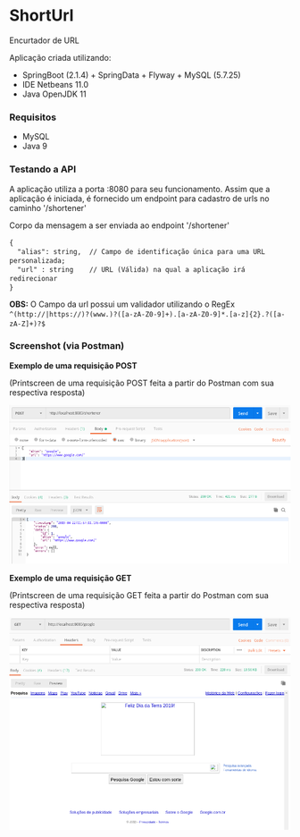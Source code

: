 # ShortUrl
Encurtador de URL

Aplicação criada utilizando:

  * SpringBoot (2.1.4) + SpringData + Flyway + MySQL (5.7.25)
  * IDE Netbeans 11.0
  * Java OpenJDK 11 

### Requisitos

  * MySQL
  * Java 9

### Testando a API

A aplicação utiliza a porta :8080 para seu funcionamento.
Assim que a aplicação é iniciada, é fornecido um endpoint para cadastro de urls no caminho '/shortener'

Corpo da mensagem a ser enviada ao endpoint '/shortener'


```
{
  "alias": string,  // Campo de identificação única para uma URL personalizada;
  "url" : string    // URL (Válida) na qual a aplicação irá redirecionar
}
```

**OBS:** O Campo da url possui um validador utilizando o RegEx `^(http://|https://)?(www.)?([a-zA-Z0-9]+).[a-zA-Z0-9]*.[a-z]{2}.?([a-zA-Z]+)?$`

### Screenshot (via Postman)

**Exemplo de uma requisição POST**

(Printscreen de uma requisição POST feita a partir do Postman com sua respectiva resposta)

![Screenshot Post](https://github.com/mathmach/ShortUrl/blob/master/screenshot/post.png)



**Exemplo de uma requisição GET**

(Printscreen de uma requisição GET feita a partir do Postman com sua respectiva resposta)

![Screenshot Get](https://github.com/mathmach/ShortUrl/blob/master/screenshot/get.png)
